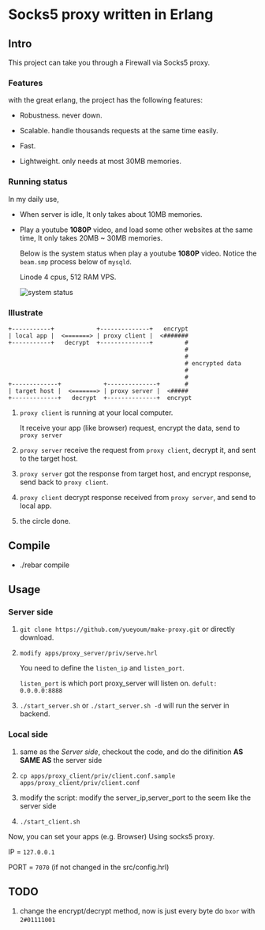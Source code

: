 # Socks5 proxy written in Erlang

## Intro

This project can take you through a Firewall via Socks5 proxy.

### Features

with the great erlang, the project has the following features:

*   Robustness. never down.

*   Scalable. handle thousands requests at the same time easily.

*   Fast.

*   Lightweight. only needs at most 30MB memories.


### Running status

In my daily use, 

*   When server is idle, It only takes about 10MB memories.

*   Play a youtube **1080P** video, and load some other websites at the same time,
    It only takes 20MB ~ 30MB memories.

    Below is the system status when play a youtube **1080P** video.
    Notice the `beam.smp` process below of `mysqld`.

    Linode 4 cpus, 512 RAM VPS.

    ![system status](http://i1297.photobucket.com/albums/ag23/yueyoum/uuu_zps1908ecbd.png)




### Illustrate

```
+-----------+            +--------------+   encrypt
| local app |  <=======> | proxy client |  <#######
+-----------+   decrypt  +--------------+         #
                                                  #
                                                  #
                                                  # encrypted data
                                                  #
                                                  #
+-------------+            +--------------+       #
| target host |  <=======> | proxy server |  <#####
+-------------+   decrypt  +--------------+  encrypt
```

1.  `proxy client` is running at your local computer.

    It receive your app (like browser) request, encrypt the data,
    send to `proxy server`

2.  `proxy server` receive the request from `proxy client`,
    decrypt it, and sent to the target host.

3.  `proxy server` got the response from target host, and encrypt response,
    send back to `proxy client`.

4.  `proxy client` decrypt response received from `proxy server`,
    and send to local app.

5.  the circle done.


## Compile
*  ./rebar compile


## Usage

### Server side

1.  `git clone https://github.com/yueyoum/make-proxy.git` or directly download.
2.  `modify apps/proxy_server/priv/serve.hrl`

    You need to define the `listen_ip` and `listen_port`.

    `listen_port` is which port proxy_server will listen on.
    `defult: 0.0.0.0:8888 `

3.  `./start_server.sh` or `./start_server.sh -d` will run the server in backend.


### Local side

1.  same as the *Server side*, checkout the code, and do the difinition **AS SAME AS** the server side
2.  `cp apps/proxy_client/priv/client.conf.sample apps/proxy_client/priv/client.conf`

3.   modify the script: modify the server_ip,server_port to the seem like the server side

4.  `./start_client.sh`


Now, you can set your apps (e.g. Browser) Using socks5 proxy.

IP = `127.0.0.1`

PORT = `7070`  (if not changed in the src/config.hrl)


## TODO

1.  change the encrypt/decrypt method, now is just  every byte do `bxor` with `2#01111001`


